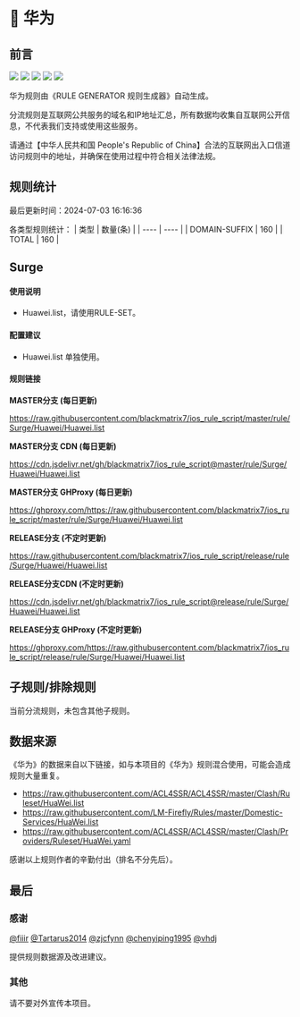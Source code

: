 # 🧸 华为

## 前言

![](https://shields.io/badge/-移除重复规则-ff69b4) ![](https://shields.io/badge/-DOMAIN与DOMAIN--SUFFIX合并-green) ![](https://shields.io/badge/-DOMAIN--SUFFIX间合并-critical) ![](https://shields.io/badge/-DOMAIN--SUFFIX与DOMAIN--KEYWORD合并-blue) ![](https://shields.io/badge/-IP--CIDR(6)合并-blueviolet) 

华为规则由《RULE GENERATOR 规则生成器》自动生成。

分流规则是互联网公共服务的域名和IP地址汇总，所有数据均收集自互联网公开信息，不代表我们支持或使用这些服务。

请通过【中华人民共和国 People's Republic of China】合法的互联网出入口信道访问规则中的地址，并确保在使用过程中符合相关法律法规。

## 规则统计

最后更新时间：2024-07-03 16:16:36

各类型规则统计：
| 类型 | 数量(条)  | 
| ---- | ----  |
| DOMAIN-SUFFIX | 160  | 
| TOTAL | 160  | 


## Surge 

#### 使用说明
- Huawei.list，请使用RULE-SET。

#### 配置建议
- Huawei.list 单独使用。

#### 规则链接
**MASTER分支 (每日更新)**

https://raw.githubusercontent.com/blackmatrix7/ios_rule_script/master/rule/Surge/Huawei/Huawei.list

**MASTER分支 CDN (每日更新)**

https://cdn.jsdelivr.net/gh/blackmatrix7/ios_rule_script@master/rule/Surge/Huawei/Huawei.list

**MASTER分支 GHProxy (每日更新)**

https://ghproxy.com/https://raw.githubusercontent.com/blackmatrix7/ios_rule_script/master/rule/Surge/Huawei/Huawei.list

**RELEASE分支 (不定时更新)**

https://raw.githubusercontent.com/blackmatrix7/ios_rule_script/release/rule/Surge/Huawei/Huawei.list

**RELEASE分支CDN (不定时更新)**

https://cdn.jsdelivr.net/gh/blackmatrix7/ios_rule_script@release/rule/Surge/Huawei/Huawei.list

**RELEASE分支 GHProxy (不定时更新)**

https://ghproxy.com/https://raw.githubusercontent.com/blackmatrix7/ios_rule_script/release/rule/Surge/Huawei/Huawei.list

## 子规则/排除规则


当前分流规则，未包含其他子规则。

## 数据来源

《华为》的数据来自以下链接，如与本项目的《华为》规则混合使用，可能会造成规则大量重复。

- https://raw.githubusercontent.com/ACL4SSR/ACL4SSR/master/Clash/Ruleset/HuaWei.list
- https://raw.githubusercontent.com/LM-Firefly/Rules/master/Domestic-Services/HuaWei.list
- https://raw.githubusercontent.com/ACL4SSR/ACL4SSR/master/Clash/Providers/Ruleset/HuaWei.yaml


感谢以上规则作者的辛勤付出（排名不分先后）。

## 最后

### 感谢

[@fiiir](https://github.com/fiiir) [@Tartarus2014](https://github.com/Tartarus2014) [@zjcfynn](https://github.com/zjcfynn) [@chenyiping1995](https://github.com/chenyiping1995) [@vhdj](https://github.com/vhdj)

提供规则数据源及改进建议。

### 其他

请不要对外宣传本项目。